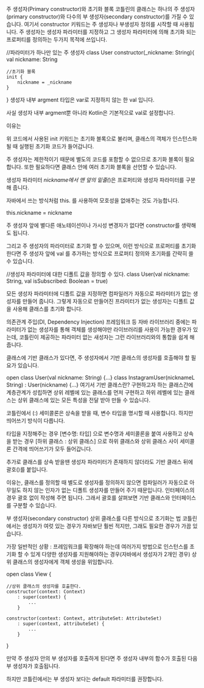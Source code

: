 주 생성자(Primary constructor)와 초기화 블록
코틀린의 클래스는 하나의 주 생성자(primary constructor)와 다수의 부 생성자(secondary constructor)를 가질 수 있습니다. 여기서 constructor 키워드는 주 생성자나 부생성자 정의를 시작할 때 사용됩니다.
주 생성자는  생성자 파라미터를 지정하고 그 생성자 파라미터에 의해 초기화 되는 프로퍼티를 정의하는 두가지 목적에 쓰입니다.



//파라미터가 하나만 있는 주 생성자
class User constructor(_nickname: String){
	val nickname: String
    
    //초기화 블록
    init {
    	nickname = _nickname
   	}
}
생성자 내부 argment 타입은 var로 지정하지 않는 한 val 입니다.

사실 생성자 내부 argment뿐 아니라 Kotlin은 기본적으로 val로 설정합니다.

이유는 

위 코드에서 사용된 init 키워드는 초기화 블록으로 불리며, 클래스의 객체가 인스턴스화 될 때 실행된 초기화 코드가 들어갑니다.

주 생성자는 제한적이기 때문에 별도의 코드를 포함할 수 없으므로 초기화 블록이 필요합니다. 또한 필요하다면 클래스 안에 여러 초기화 블록을 선언할 수 있습니다.



생성자 파라미터 _nickname에서 맨 앞의 밑줄(_)은 프로퍼티와 생성자 파라미터를 구분해 줍니다.

자바에서 쓰는 방식처럼 this. 를 사용하여 모호성을 없애주는 것도 가능합니다.



this.nickname = nickname


주 생성자 앞에 별다른 애노테이션이나 가시성 변경자가 없다면 constructor를 생략해도 됩니다.

그리고 주 생성자의 파라미터로 초기화 할 수 있으며, 이런 방식으로 프로퍼티를 초기화 한다면 주 생성자 앞에 val 를 추가하는 방식으로 프로퍼티 정의와 초기화를 간략히 쓸 수 있습니다.



//생성자 파라미터에 대한 디폴트 값을 정의할 수 있다.
class User(val nickname: String, val isSubscribed: Boolean = true)


모든 생성자 파라미터에 디폴트 값을 지정하면 컴파일러가 자동으로 파라미터가 없는 생성자를 만들어 줍니다. 그렇게 자동으로 만들어진 프라미터가 없는 생성자는 디폴트 값을 사용해 클래스를 초기화 합니다.

의존관계 주입(DI, Dependency Injection) 프레임워크 등 자바 라이브러리 중에는 파라미터가 없는 생성자를 통해 객체를 생성해야만 라이브러리를 사용이 가능한 경우가 있는데, 코틀린이 제공하는 파라미터 없는 새성자는 그런 라이브러리와의 통합을 쉽게 해줍니다.



클래스에 기반 클래스가 있다면, 주 생성자에서 기반 클래스의 생성자를 호출해야 할 필요가 있습니다.



open class User(val nickname: String) {...}
class InstagramUser(nicknameL String) : User(nickname) {...}
여기서 기반 클래스란? 구현하고자 하는 클래스간에 계층관계가 성립하면 상위 레벨에 있는 클래스를 먼저 구현하고 하위 레벨에 있는 클래스는 상위  클래스에 있는 모든 특성을 전달 받아 만들 수 있습니다.



코틀린에서 (:) 세미콜론은 상속을 받을 때, 변수 타입을 명시할 때 사용합니다. 하지만 띄어쓰기 방식이 다릅니다.

타입을 지정해주는 경우 [변수명: 타입] 으로 변수명과 세미콜론을 붙여 사용하고 상속을 받는 경우 [하위 클래스 : 상위 클래스] 으로 하위 클래스와 상위 클래스 사이 세미콜론 간격에 띄어쓰기가 모두 들어갑니다.



추가로 클래스를 상속 받을땐 생성자 파라미터가 존재하지 않더라도 기반 클래스 뒤에 괄호()를 붙입니다.

이유는, 클래스를 정의할 때 별도로 생성자를 정의하지 않으면 컴파일러가 자동으로 아무일도 하지 않는 인자가 없는 디폴트 생성자를 만들어 주기 때문입니다. 인터페이스의 경우 괄호 없이 작성해 주면 됩니다. 그래서 괄호를 살펴보면 기반 클래스와 인터페이스를 구분할 수 있습니다.



부 생성자(secondary constructor) 상위 클래스를 다른 방식으로 초기화는 법
코틀린에서는 생성자가 여럿 있는 경우가 자바보단 훨씬 적지만, 그래도 필요한 경우가 가끔 있습니다.



가장 일반적인 상황 : 프레임워크를 확장해야 하는데 여러가지 방법으로 인스턴스를 초기화 할 수 있게 다양한 생성자를 지원해야하는 경우(자바에서 생성자가 2개인 경우) 상위 클래스의 생성자에게 객체 생성을 위임합니다.



open class View {

	//상위 클래스의 생성자를 호출한다.
	constructor(context: Context) 
    	: super(context) { 
        	...
        } 
    
	constructor(context: Context, attributeSet: AttributeSet) 
    	: super(context, attributeSet) { 
        	... 
        }
}


만약 주 생성자 안의 부 생성자를 호출하게 된다면 주 생성자 내부의 함수가 호출된 다음 부 생성자가 호출됩니다.

하지만 코틀린에서는 부 생성자 보다는 default 파라미터를 권장합니다.